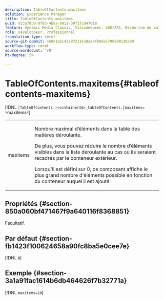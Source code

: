 ```yaml
---
description: TableOfContents.maxitems
solution: Experience Manager
title: TableOfContents.maxitems
uuid: 823a70b8-0f05-4b8a-8011-39f17c047018
feature: Dynamic Media Classic, Visionneuses, SDK/API, Recherche de catalogue électronique
role: Développeur, Professionnel
translation-type: tm+mt
source-git-commit: 469d1a5c43a972116a8a2efb0de5708800130a99
workflow-type: tm+mt
source-wordcount: '70'
ht-degree: 5%

---
```



# TableOfContents.maxitems{#tableofcontents-maxitems}

[!DNL `[TableOfContents.|<containerId>_tableOfContents.]maxitems= *`maxitems`*`]

<table id="table_F9BC656721B04870AC628ACBC47E7200"> 
 <tbody> 
  <tr> 
   <td> <p> <span class="codeph"><span class="varname"> maxitems</span></span> </p> </td> 
   <td> <p>Nombre maximal d’éléments dans la table des matières déroulante. </p> <p>De plus, vous pouvez réduire le nombre d’éléments visibles dans la liste déroulante au cas où ils seraient recadrés par le conteneur extérieur. </p> <p>Lorsqu'il est défini sur <span class="codeph"> 0</span>, ce composant affiche le plus grand nombre d'éléments possible en fonction du conteneur auquel il est ajouté. </p> </td> 
  </tr> 
 </tbody> 
</table>

## Propriétés {#section-850a060bf471467f9a640116f8368851}

Facultatif.

## Par défaut {#section-fb1423f100624658a90fc8ba5e0cee7e}

[!DNL `0`]

## Exemple {#section-3a1a91fac1614b6db464626f7b32771a}

[!DNL `maxitems=10`]
